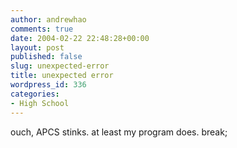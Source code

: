 ```yaml
---
author: andrewhao
comments: true
date: 2004-02-22 22:48:28+00:00
layout: post
published: false
slug: unexpected-error
title: unexpected error
wordpress_id: 336
categories:
- High School
---
```


ouch, APCS stinks. at least my program does.
break;
